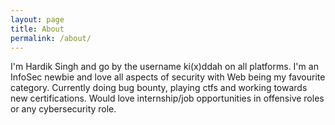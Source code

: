```yaml
---
layout: page
title: About
permalink: /about/
---
```


I'm Hardik Singh and go by the username ki(x)ddah on all platforms. I'm an InfoSec newbie and love all aspects of security with Web being my favourite category.
Currently doing bug bounty, playing ctfs and working towards new certifications. Would love internship/job opportunities in offensive roles or any cybersecurity role.